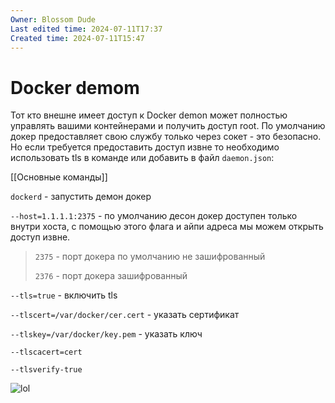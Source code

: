```yaml
---
Owner: Blossom Dude
Last edited time: 2024-07-11T17:37
Created time: 2024-07-11T15:47
---
```

# Docker demom

Тот кто внешне имеет доступ к Docker demon может полностью управлять вашими контейнерами и получить доступ root. По умолчанию докер предоставляет свою службу только через сокет - это безопасно. Но если требуется предоставить доступ извне то необходимо использовать tls в команде или добавить в файл `daemon.json`:

[[Основные команды]]

`dockerd` - запустить демон докер

`--host=1.1.1.1:2375` - по умолчанию десон докер доступен только внутри хоста, с помощью этого флага и айпи адреса мы можем открыть доступ извне.

> `2375` - порт докера по умолчанию не зашифрованный  
>   
> `2376` - порт докера зашифрованный

`--tls=true` - включить tls

`--tlscert=/var/docker/cer.cert` - указать сертификат

`--tlskey=/var/docker/key.pem` - указать ключ

`--tlscacert=cert`

`--tlsverify-true`

![lol](obsidian://open?vault=my-database&file=ooTKTJlEM6YuD1ViQnM0_g.jpeg)